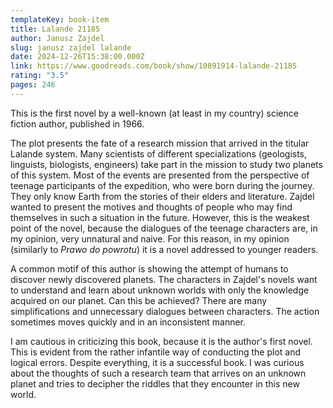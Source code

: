 ```yaml
---
templateKey: book-item
title: Lalande 21185
author: Janusz Zajdel
slug: janusz zajdel lalande
date: 2024-12-26T15:38:00.000Z
link: https://www.goodreads.com/book/show/10891914-lalande-21185
rating: "3.5"
pages: 246
---
```

This is the first novel by a well-known (at least in my country) science fiction author, published in 1966.

The plot presents the fate of a research mission that arrived in the titular Lalande system. Many scientists of different specializations (geologists, linguists, biologists, engineers) take part in the mission to study two planets of this system. Most of the events are presented from the perspective of teenage participants of the expedition, who were born during the journey. They only know Earth from the stories of their elders and literature. Zajdel wanted to present the motives and thoughts of people who may find themselves in such a situation in the future. However, this is the weakest point of the novel, because the dialogues of the teenage characters are, in my opinion, very unnatural and naive. For this reason, in my opinion (similarly to *Prawo do powrotu*) it is a novel addressed to younger readers.

A common motif of this author is showing the attempt of humans to discover newly discovered planets. The characters in Zajdel's novels want to understand and learn about unknown worlds with only the knowledge acquired on our planet. Can this be achieved? There are many simplifications and unnecessary dialogues between characters. The action sometimes moves quickly and in an inconsistent manner.

I am cautious in criticizing this book, because it is the author's first novel. This is evident from the rather infantile way of conducting the plot and logical errors. Despite everything, it is a successful book. I was curious about the thoughts of such a research team that arrives on an unknown planet and tries to decipher the riddles that they encounter in this new world.
